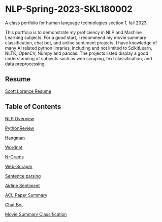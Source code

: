 # NLP-Spring-2023-SKL180002
A class portfolio for human language technologies section 1, fall 2023.

This portfolio is to demonstrate my proficiency in NLP and Machine Learning subjects.
For a good start, I recommend my movie summary classification, chat bot, and airline sentiment projects.
I have knowledge of many AI related python linraries, including and not limited to ScikitLearn, 
NLTK, OpenCV, Numpy and pandas. 
The projects listed display a good understanding of subjects such as web scraping, text classification,
and data preprocessing.

## **Resume**
[Scott Lorance Resume](Lorance_Resume2023.pdf)
## **Table of Contents**
[NLP Overview](OverView.pdf)

[PythonReview](HW1SKL180002/Homework1HLT.pdf)

[Hangman](HW2HangMan/HW2SKL180002.py)

[Wordnet](SKL180002HWWordNet.pdf)

[N-Grams](Hw3Engrams/Ngrams.pdf)

[Web-Scraper](WebScraper/Report.docx)

[Sentence parsing](DependencyParse.pdf)

[Airline Sentiment](Airline_Sentiment.ipynb)

[ACL Paper Summary](ACLSummary.pdf)

[Chat Bot](ChatBot/REMI_FinalReport.pdf)

[Movie Summary Classification](WikiSummaries.ipynb)

